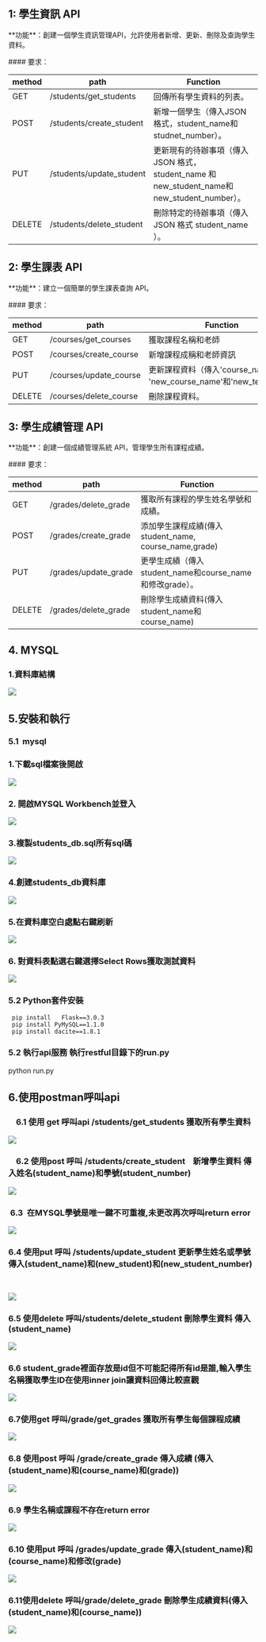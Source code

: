 ## **1: 學生資訊 API**

\*\*功能\*\*：創建一個學生資訊管理API，允許使用者新增、更新、刪除及查詢學生資料。

\#### 要求：

| method | path | Function |
| --- | --- | --- |
| GET | /students/get\_students | 回傳所有學生資料的列表。 |
| POST | /students/create\_student | 新增一個學生（傳入JSON 格式，student\_name和studnet\_number）。 |
| PUT | /students/update\_student | 更新現有的待辦事項（傳入 JSON 格式， student\_name 和new\_student\_name和new\_student\_number）。 |
| DELETE | /students/delete\_student | 刪除特定的待辦事項（傳入 JSON 格式 student\_name ）。 |

## 2: 學生課表 API

\*\*功能\*\*：建立一個簡單的學生課表查詢 API。

\#### 要求：

| method | path | Function |
| --- | --- | --- |
| GET | /courses/get\_courses | 獲取課程名稱和老師 |
| POST | /courses/create\_course | 新增課程成稱和老師資訊 |
| PUT | /courses/update\_course | 更新課程資料（傳入'course\_name' 和 'new\_course\_name'和'new\_teacher'）。 |
| DELETE | /courses/delete\_course | 刪除課程資料。 |

## 3: 學生成績管理 API

\*\*功能\*\*：創建一個成績管理系統 API，管理學生所有課程成績。

\#### 要求：

| method | path | Function |
| --- | --- | --- |
| GET | /grades/delete\_grade | 獲取所有課程的學生姓名學號和成績。 |
| POST | /grades/create\_grade | 添加學生課程成績(傳入student\_name, course\_name,grade) |
| PUT | /grades/update\_grade | 更學生成績（傳入student\_name和course\_name和修改grade）。 |
| DELETE | /grades/delete\_grade | 刪除學生成績資料(傳入student\_name和course\_name) |

## 4\. MYSQL

### 1.資料庫結構

![](https://33333.cdn.cke-cs.com/kSW7V9NHUXugvhoQeFaf/images/68a071f529fea86b8089be5a53ce864bf9817dbba779f178.png)

## 5.安裝和執行

### 5.1  mysql

### 1.下載sql檔案後開啟

![](https://33333.cdn.cke-cs.com/kSW7V9NHUXugvhoQeFaf/images/d3bb82cc8ff1a2218c5b74ba28f6be7ab1fbd9d4c50c0dd3.png)

### 2\. 開啟MYSQL Workbench並登入

![](https://33333.cdn.cke-cs.com/kSW7V9NHUXugvhoQeFaf/images/01efcfbc01abe3234a25e25bd50e9f3b245d94f3927ca52e.png)

### 3.複製students\_db.sql所有sql碼

![](https://33333.cdn.cke-cs.com/kSW7V9NHUXugvhoQeFaf/images/7bacf26ad172013777514708de48f0e9e0b8245fb1f950c5.png)

### 4.創建students\_db資料庫

![](https://33333.cdn.cke-cs.com/kSW7V9NHUXugvhoQeFaf/images/dbcdb6d6a11c24745d3fb3b98e053d1cb567c523bd011a0c.png)

### 5.在資料庫空白處點右鍵刷新

![](https://33333.cdn.cke-cs.com/kSW7V9NHUXugvhoQeFaf/images/ba182017252a986edf1e0aee91df2d55670d2bfaf20c1363.png)

### 6\. 對資料表點選右鍵選擇Select Rows獲取測試資料

![](https://33333.cdn.cke-cs.com/kSW7V9NHUXugvhoQeFaf/images/08deeb2deaced6fefb795e27242dc32324fcc8484fc0ba47.png)

### 5.2 Python套件安裝

```plaintext
 pip install   Flask==3.0.3
 pip install PyMySQL==1.1.0  
 pip install dacite==1.8.1
```

### 5.2 執行api服務 執行restful目錄下的run.py

python run.py

## 6.使用postman呼叫api

###     6.1 使用 get 呼叫api /students/get\_students 獲取所有學生資料

![](https://33333.cdn.cke-cs.com/kSW7V9NHUXugvhoQeFaf/images/3a12dd3b0cc43ea281c1a5a6dfa7aa2a80b01ac41a119d8c.png)

###     6.2 使用post 呼叫 /students/create\_student    新增學生資料 傳入姓名(student\_name)和學號(student\_number)

![](https://33333.cdn.cke-cs.com/kSW7V9NHUXugvhoQeFaf/images/802105d7b5e318d2fc379355ad0fceb0ce7c3fb4d0bca6eb.png)

###  6.3  在MYSQL學號是唯一鍵不可重複,未更改再次呼叫return error 

![](https://33333.cdn.cke-cs.com/kSW7V9NHUXugvhoQeFaf/images/35751b9683ed4b71c7a0d9ebe3c1f06c0ab5a0c7d123d1f8.png)

### 6.4 使用put 呼叫 /students/update\_student 更新學生姓名或學號傳入(student\_name)和(new\_student)和(new\_student\_number)  
 

![](https://33333.cdn.cke-cs.com/kSW7V9NHUXugvhoQeFaf/images/de7b420b824b53708634bb379d5d8f7895a4ae9831157dff.png)

### 6.5 使用delete 呼叫/students/delete\_student 刪除學生資料 傳入(student\_name)

![](https://33333.cdn.cke-cs.com/kSW7V9NHUXugvhoQeFaf/images/4962a13ac75684f9ddf9cae26e9622b63b00b8bada98fc01.png)

### 6.6 student\_grade裡面存放是id但不可能記得所有id是誰,輸入學生名稱獲取學生ID在使用inner join讓資料回傳比較直觀

![](https://33333.cdn.cke-cs.com/kSW7V9NHUXugvhoQeFaf/images/41c39ec59cdab2b9fdbc6fb10b7d2626a6825ff1fea1cfc8.png)

### 6.7使用get 呼叫/grade/get\_grades 獲取所有學生每個課程成績

![](https://33333.cdn.cke-cs.com/kSW7V9NHUXugvhoQeFaf/images/df7c6838b1e8a73bc8053f76390eea76c5e3779645f54738.png)

### 6.8 使用post 呼叫 /grade/create\_grade 傳入成績 (傳入(student\_name)和(course\_name)和(grade))

![](https://33333.cdn.cke-cs.com/kSW7V9NHUXugvhoQeFaf/images/dbe46c173ddd561fdfc92a0191d8622f9bb0a1b6d68ff387.png)

### 6.9 學生名稱或課程不存在return error

![](https://33333.cdn.cke-cs.com/kSW7V9NHUXugvhoQeFaf/images/67f9f9bcb485f762fca9f4b7a285d23de38bd0ba5cc5173c.png)

### 6.10 使用put 呼叫 /grades/update\_grade 傳入(student\_name)和(course\_name)和修改(grade)

![](https://33333.cdn.cke-cs.com/kSW7V9NHUXugvhoQeFaf/images/bb6925a693cd05ce85f03833b3d1900a7442fdeedb01cc5d.png)

### 6.11使用delete 呼叫/grade/delete\_grade 刪除學生成績資料(傳入(student\_name)和(course\_name))

![](https://33333.cdn.cke-cs.com/kSW7V9NHUXugvhoQeFaf/images/b028a7db3220f3c98e88e228b83ddcea04a4629c7e414dcd.png)

